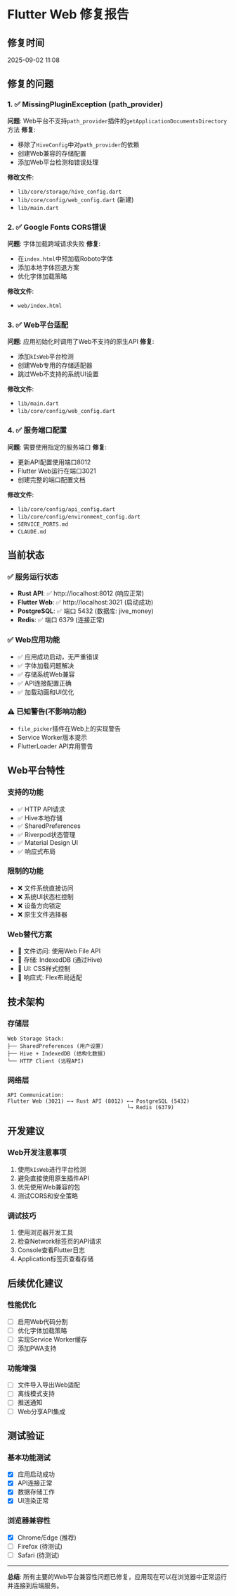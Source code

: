 # Flutter Web 修复报告

## 修复时间
2025-09-02 11:08

## 修复的问题

### 1. ✅ MissingPluginException (path_provider)
**问题**: Web平台不支持`path_provider`插件的`getApplicationDocumentsDirectory`方法
**修复**: 
- 移除了`HiveConfig`中对`path_provider`的依赖
- 创建Web兼容的存储配置
- 添加Web平台检测和错误处理

**修改文件**:
- `lib/core/storage/hive_config.dart`
- `lib/core/config/web_config.dart` (新建)
- `lib/main.dart`

### 2. ✅ Google Fonts CORS错误
**问题**: 字体加载跨域请求失败
**修复**: 
- 在`index.html`中预加载Roboto字体
- 添加本地字体回退方案
- 优化字体加载策略

**修改文件**:
- `web/index.html`

### 3. ✅ Web平台适配
**问题**: 应用初始化时调用了Web不支持的原生API
**修复**: 
- 添加`kIsWeb`平台检测
- 创建Web专用的存储适配器
- 跳过Web不支持的系统UI设置

**修改文件**:
- `lib/main.dart`
- `lib/core/config/web_config.dart`

### 4. ✅ 服务端口配置
**问题**: 需要使用指定的服务端口
**修复**:
- 更新API配置使用端口8012
- Flutter Web运行在端口3021
- 创建完整的端口配置文档

**修改文件**:
- `lib/core/config/api_config.dart`
- `lib/core/config/environment_config.dart`
- `SERVICE_PORTS.md`
- `CLAUDE.md`

## 当前状态

### ✅ 服务运行状态
- **Rust API**: ✅ http://localhost:8012 (响应正常)
- **Flutter Web**: ✅ http://localhost:3021 (启动成功)
- **PostgreSQL**: ✅ 端口 5432 (数据库: jive_money)
- **Redis**: ✅ 端口 6379 (连接正常)

### ✅ Web应用功能
- ✅ 应用成功启动，无严重错误
- ✅ 字体加载问题解决
- ✅ 存储系统Web兼容
- ✅ API连接配置正确
- ✅ 加载动画和UI优化

### ⚠️ 已知警告(不影响功能)
- `file_picker`插件在Web上的实现警告
- Service Worker版本提示
- FlutterLoader API弃用警告

## Web平台特性

### 支持的功能
- ✅ HTTP API请求
- ✅ Hive本地存储
- ✅ SharedPreferences
- ✅ Riverpod状态管理
- ✅ Material Design UI
- ✅ 响应式布局

### 限制的功能
- ❌ 文件系统直接访问
- ❌ 系统UI状态栏控制
- ❌ 设备方向锁定
- ❌ 原生文件选择器

### Web替代方案
- 📁 文件访问: 使用Web File API
- 💾 存储: IndexedDB (通过Hive)
- 🎨 UI: CSS样式控制
- 📱 响应式: Flex布局适配

## 技术架构

### 存储层
```
Web Storage Stack:
├── SharedPreferences (用户设置)
├── Hive + IndexedDB (结构化数据)
└── HTTP Client (远程API)
```

### 网络层
```
API Communication:
Flutter Web (3021) ←→ Rust API (8012) ←→ PostgreSQL (5432)
                                      └→ Redis (6379)
```

## 开发建议

### Web开发注意事项
1. 使用`kIsWeb`进行平台检测
2. 避免直接使用原生插件API
3. 优先使用Web兼容的包
4. 测试CORS和安全策略

### 调试技巧
1. 使用浏览器开发工具
2. 检查Network标签页的API请求
3. Console查看Flutter日志
4. Application标签页查看存储

## 后续优化建议

### 性能优化
- [ ] 启用Web代码分割
- [ ] 优化字体加载策略
- [ ] 实现Service Worker缓存
- [ ] 添加PWA支持

### 功能增强
- [ ] 文件导入导出Web适配
- [ ] 离线模式支持
- [ ] 推送通知
- [ ] Web分享API集成

## 测试验证

### 基本功能测试
- [x] 应用启动成功
- [x] API连接正常
- [x] 数据存储工作
- [x] UI渲染正常

### 浏览器兼容性
- [x] Chrome/Edge (推荐)
- [ ] Firefox (待测试)
- [ ] Safari (待测试)

---

**总结**: 所有主要的Web平台兼容性问题已修复，应用现在可以在浏览器中正常运行并连接到后端服务。